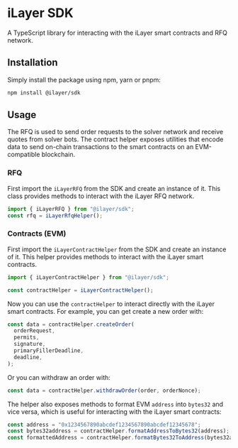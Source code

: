 # iLayer SDK

A TypeScript library for interacting with the iLayer smart contracts and RFQ network.

## Installation

Simply install the package using npm, yarn or pnpm:

```bash
npm install @ilayer/sdk
```

## Usage

The RFQ is used to send order requests to the solver network and receive quotes from solver bots.
The contract helper exposes utilities that encode data to send on-chain transactions to the smart contracts on an EVM-compatible blockchain.

### RFQ

First import the `iLayerRFQ` from the SDK and create an instance of it. This class provides methods to interact with the iLayer RFQ network.

```typescript
import { iLayerRFQ } from "@ilayer/sdk";
const rfq = iLayerRfqHelper();
```

### Contracts (EVM)

First import the `iLayerContractHelper` from the SDK and create an instance of it. This helper provides methods to interact with the iLayer smart contracts.

```typescript
import { iLayerContractHelper } from "@ilayer/sdk";

const contractHelper = iLayerContractHelper();
```

Now you can use the `contractHelper` to interact directly with the iLayer smart contracts. For example, you can get create a new order with:

```typescript
const data = contractHelper.createOrder(
  orderRequest,
  permits,
  signature,
  primaryFillerDeadline,
  deadline,
);
```

Or you can withdraw an order with:

```typescript
const data = contractHelper.withdrawOrder(order, orderNonce);
```

The helper also exposes methods to format EVM `address` into `bytes32` and vice versa, which is useful for interacting with the iLayer smart contracts:

```typescript
const address = "0x1234567890abcdef1234567890abcdef12345678";
const bytes32address = contractHelper.formatAddressToBytes32(address);
const formattedAddress = contractHelper.formatBytes32ToAddress(bytes32address);
```
